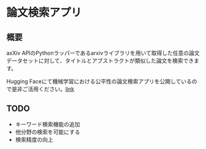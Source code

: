 # 論文検索アプリ
## 概要
axXiv APIのPythonラッパーであるarxivライブラリを用いて取得した任意の論文データセットに対して、タイトルとアブストラクトが類似した論文を検索できます。


Hugging Faceにて機械学習における公平性の論文検索アプリを公開しているので是非ご活用ください。[link]()

## TODO
- キーワード検索機能の追加
- 他分野の検索を可能にする
- 検索精度の向上
